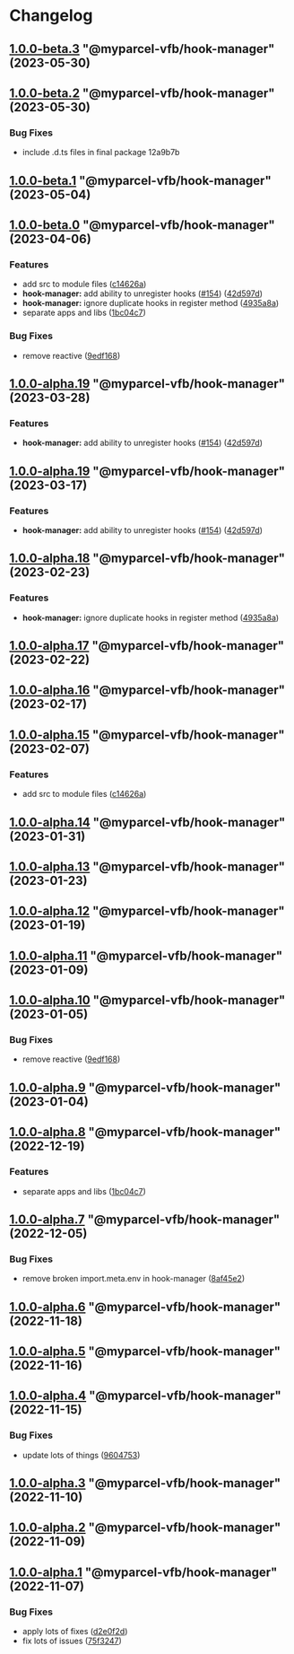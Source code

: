 # Changelog

<!-- MONODEPLOY:BELOW -->

## [1.0.0-beta.3](///compare/@myparcel-vfb/hook-manager@1.0.0-beta.2...@myparcel-vfb/hook-manager@1.0.0-beta.3) "@myparcel-vfb/hook-manager" (2023-05-30)




## [1.0.0-beta.2](///compare/@myparcel-vfb/hook-manager@1.0.0-beta.1...@myparcel-vfb/hook-manager@1.0.0-beta.2) "@myparcel-vfb/hook-manager" (2023-05-30)


### Bug Fixes

* include .d.ts files in final package 12a9b7b




## [1.0.0-beta.1](https://github/myparcelnl/vue-form-builder/compare/@myparcel-vfb/hook-manager@1.0.0-beta.0...@myparcel-vfb/hook-manager@1.0.0-beta.1) "@myparcel-vfb/hook-manager" (2023-05-04)




## [1.0.0-beta.0](https://github/myparcelnl/vue-form-builder/compare/@myparcel-vfb/hook-manager@1.0.0-alpha.1...@myparcel-vfb/hook-manager@1.0.0-beta.0) "@myparcel-vfb/hook-manager" (2023-04-06)


### Features

* add src to module files ([c14626a](https://github/myparcelnl/vue-form-builder/commit/c14626a2ab1c98464611f83978575a2ce84c53a2))
* **hook-manager:** add ability to unregister hooks ([#154](https://github/myparcelnl/vue-form-builder/issues/154)) ([42d597d](https://github/myparcelnl/vue-form-builder/commit/42d597d7cc9965da27bcaef5b13e2c165b8f2a4d))
* **hook-manager:** ignore duplicate hooks in register method ([4935a8a](https://github/myparcelnl/vue-form-builder/commit/4935a8ae99d0fb631ab27d8da7455645de5dfd73))
* separate apps and libs ([1bc04c7](https://github/myparcelnl/vue-form-builder/commit/1bc04c7625e0036bb3d72c40f471902e8232ce71))


### Bug Fixes

* remove reactive ([9edf168](https://github/myparcelnl/vue-form-builder/commit/9edf168e5499a6d129e5dcaac818c4e3fc1bce99))




## [1.0.0-alpha.19](https://github/myparcelnl/vue-form-builder/compare/@myparcel-vfb/hook-manager@1.0.0-alpha.18...@myparcel-vfb/hook-manager@1.0.0-alpha.19) "@myparcel-vfb/hook-manager" (2023-03-28)


### Features

* **hook-manager:** add ability to unregister hooks ([#154](https://github/myparcelnl/vue-form-builder/issues/154)) ([42d597d](https://github/myparcelnl/vue-form-builder/commit/42d597d7cc9965da27bcaef5b13e2c165b8f2a4d))




## [1.0.0-alpha.19](https://github/myparcelnl/vue-form-builder/compare/@myparcel-vfb/hook-manager@1.0.0-alpha.18...@myparcel-vfb/hook-manager@1.0.0-alpha.19) "@myparcel-vfb/hook-manager" (2023-03-17)

### Features

- **hook-manager:** add ability to unregister hooks ([#154](https://github/myparcelnl/vue-form-builder/issues/154)) ([42d597d](https://github/myparcelnl/vue-form-builder/commit/42d597d7cc9965da27bcaef5b13e2c165b8f2a4d))

## [1.0.0-alpha.18](https://github/myparcelnl/vue-form-builder/compare/@myparcel-vfb/hook-manager@1.0.0-alpha.17...@myparcel-vfb/hook-manager@1.0.0-alpha.18) "@myparcel-vfb/hook-manager" (2023-02-23)

### Features

- **hook-manager:** ignore duplicate hooks in register method ([4935a8a](https://github/myparcelnl/vue-form-builder/commit/4935a8ae99d0fb631ab27d8da7455645de5dfd73))

## [1.0.0-alpha.17](https://github/myparcelnl/vue-form-builder/compare/@myparcel-vfb/hook-manager@1.0.0-alpha.16...@myparcel-vfb/hook-manager@1.0.0-alpha.17) "@myparcel-vfb/hook-manager" (2023-02-22)

## [1.0.0-alpha.16](https://github/myparcelnl/vue-form-builder/compare/@myparcel-vfb/hook-manager@1.0.0-alpha.15...@myparcel-vfb/hook-manager@1.0.0-alpha.16) "@myparcel-vfb/hook-manager" (2023-02-17)

## [1.0.0-alpha.15](https://github/myparcelnl/vue-form-builder/compare/@myparcel-vfb/hook-manager@1.0.0-alpha.14...@myparcel-vfb/hook-manager@1.0.0-alpha.15) "@myparcel-vfb/hook-manager" (2023-02-07)

### Features

- add src to module files ([c14626a](https://github/myparcelnl/vue-form-builder/commit/c14626a2ab1c98464611f83978575a2ce84c53a2))

## [1.0.0-alpha.14](https://github/myparcelnl/vue-form-builder/compare/@myparcel-vfb/hook-manager@1.0.0-alpha.13...@myparcel-vfb/hook-manager@1.0.0-alpha.14) "@myparcel-vfb/hook-manager" (2023-01-31)

## [1.0.0-alpha.13](https://github/myparcelnl/vue-form-builder/compare/@myparcel-vfb/hook-manager@1.0.0-alpha.12...@myparcel-vfb/hook-manager@1.0.0-alpha.13) "@myparcel-vfb/hook-manager" (2023-01-23)

## [1.0.0-alpha.12](https://github/myparcelnl/vue-form-builder/compare/@myparcel-vfb/hook-manager@1.0.0-alpha.11...@myparcel-vfb/hook-manager@1.0.0-alpha.12) "@myparcel-vfb/hook-manager" (2023-01-19)

## [1.0.0-alpha.11](https://github/myparcelnl/vue-form-builder/compare/@myparcel-vfb/hook-manager@1.0.0-alpha.10...@myparcel-vfb/hook-manager@1.0.0-alpha.11) "@myparcel-vfb/hook-manager" (2023-01-09)

## [1.0.0-alpha.10](https://github/myparcelnl/vue-form-builder/compare/@myparcel-vfb/hook-manager@1.0.0-alpha.9...@myparcel-vfb/hook-manager@1.0.0-alpha.10) "@myparcel-vfb/hook-manager" (2023-01-05)

### Bug Fixes

- remove reactive ([9edf168](https://github/myparcelnl/vue-form-builder/commit/9edf168e5499a6d129e5dcaac818c4e3fc1bce99))

## [1.0.0-alpha.9](https://github/myparcelnl/vue-form-builder/compare/@myparcel-vfb/hook-manager@1.0.0-alpha.8...@myparcel-vfb/hook-manager@1.0.0-alpha.9) "@myparcel-vfb/hook-manager" (2023-01-04)

## [1.0.0-alpha.8](https://github/myparcelnl/vue-form-builder/compare/@myparcel-vfb/hook-manager@1.0.0-alpha.7...@myparcel-vfb/hook-manager@1.0.0-alpha.8) "@myparcel-vfb/hook-manager" (2022-12-19)

### Features

- separate apps and libs ([1bc04c7](https://github/myparcelnl/vue-form-builder/commit/1bc04c7625e0036bb3d72c40f471902e8232ce71))

## [1.0.0-alpha.7](https://github/myparcelnl/vue-form-builder/compare/@myparcel-vfb/hook-manager@1.0.0-alpha.6...@myparcel-vfb/hook-manager@1.0.0-alpha.7) "@myparcel-vfb/hook-manager" (2022-12-05)

### Bug Fixes

- remove broken import.meta.env in hook-manager ([8af45e2](https://github/myparcelnl/vue-form-builder/commit/8af45e26c3a2651ca01ff2bbc094b0efe471ba1e))

## [1.0.0-alpha.6](https://github/myparcelnl/vue-form-builder/compare/@myparcel-vfb/hook-manager@1.0.0-alpha.5...@myparcel-vfb/hook-manager@1.0.0-alpha.6) "@myparcel-vfb/hook-manager" (2022-11-18)

## [1.0.0-alpha.5](https://github/myparcelnl/vue-form-builder/compare/@myparcel-vfb/hook-manager@1.0.0-alpha.4...@myparcel-vfb/hook-manager@1.0.0-alpha.5) "@myparcel-vfb/hook-manager" (2022-11-16)

## [1.0.0-alpha.4](https://github/myparcelnl/vue-form-builder/compare/@myparcel-vfb/hook-manager@1.0.0-alpha.3...@myparcel-vfb/hook-manager@1.0.0-alpha.4) "@myparcel-vfb/hook-manager" (2022-11-15)

### Bug Fixes

- update lots of things ([9604753](https://github/myparcelnl/vue-form-builder/commit/960475357653bc8aaae8f9d1cfd9d2cdba6f2f8b))

## [1.0.0-alpha.3](https://github/myparcelnl/vue-form-builder/compare/@myparcel-vfb/hook-manager@1.0.0-alpha.2...@myparcel-vfb/hook-manager@1.0.0-alpha.3) "@myparcel-vfb/hook-manager" (2022-11-10)

## [1.0.0-alpha.2](https://github/myparcelnl/vue-form-builder/compare/@myparcel-vfb/hook-manager@1.0.0-alpha.1...@myparcel-vfb/hook-manager@1.0.0-alpha.2) "@myparcel-vfb/hook-manager" (2022-11-09)

## [1.0.0-alpha.1](https://github/myparcelnl/vue-form-builder/compare/@myparcel-vfb/hook-manager@1.0.0-alpha.0...@myparcel-vfb/hook-manager@1.0.0-alpha.1) "@myparcel-vfb/hook-manager" (2022-11-07)

### Bug Fixes

- apply lots of fixes ([d2e0f2d](https://github/myparcelnl/vue-form-builder/commit/d2e0f2d195b354b0ba4a58a20e0f5536d4e28746))
- fix lots of issues ([75f3247](https://github/myparcelnl/vue-form-builder/commit/75f32478a10ae584af9edeaa1aae986befb524e7))
